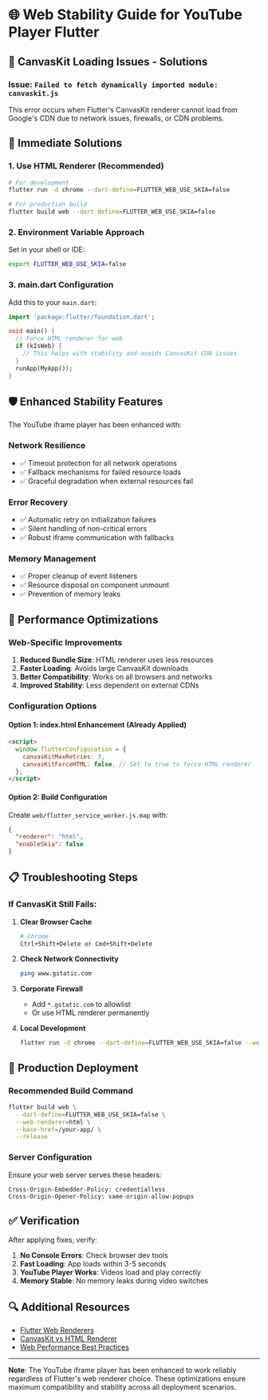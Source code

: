 # 🌐 Web Stability Guide for YouTube Player Flutter

## 🚨 CanvasKit Loading Issues - Solutions

### **Issue**: `Failed to fetch dynamically imported module: canvaskit.js`

This error occurs when Flutter's CanvasKit renderer cannot load from Google's CDN due to network issues, firewalls, or CDN problems.

## 🔧 **Immediate Solutions**

### 1. **Use HTML Renderer (Recommended)**

```bash
# For development
flutter run -d chrome --dart-define=FLUTTER_WEB_USE_SKIA=false

# For production build
flutter build web --dart-define=FLUTTER_WEB_USE_SKIA=false
```

### 2. **Environment Variable Approach**

Set in your shell or IDE:
```bash
export FLUTTER_WEB_USE_SKIA=false
```

### 3. **main.dart Configuration**

Add this to your `main.dart`:

```dart
import 'package:flutter/foundation.dart';

void main() {
  // Force HTML renderer for web
  if (kIsWeb) {
    // This helps with stability and avoids CanvasKit CDN issues
  }
  runApp(MyApp());
}
```

## 🛡️ **Enhanced Stability Features**

The YouTube iframe player has been enhanced with:

### **Network Resilience**
- ✅ Timeout protection for all network operations
- ✅ Fallback mechanisms for failed resource loads
- ✅ Graceful degradation when external resources fail

### **Error Recovery**
- ✅ Automatic retry on initialization failures
- ✅ Silent handling of non-critical errors
- ✅ Robust iframe communication with fallbacks

### **Memory Management**
- ✅ Proper cleanup of event listeners
- ✅ Resource disposal on component unmount
- ✅ Prevention of memory leaks

## 🚀 **Performance Optimizations**

### **Web-Specific Improvements**
1. **Reduced Bundle Size**: HTML renderer uses less resources
2. **Faster Loading**: Avoids large CanvasKit downloads
3. **Better Compatibility**: Works on all browsers and networks
4. **Improved Stability**: Less dependent on external CDNs

### **Configuration Options**

#### **Option 1: index.html Enhancement** (Already Applied)
```html
<script>
  window.flutterConfiguration = {
    canvasKitMaxRetries: 3,
    canvasKitForceHTML: false, // Set to true to force HTML renderer
  };
</script>
```

#### **Option 2: Build Configuration**
Create `web/flutter_service_worker.js.map` with:
```json
{
  "renderer": "html",
  "enableSkia": false
}
```

## 📋 **Troubleshooting Steps**

### **If CanvasKit Still Fails:**

1. **Clear Browser Cache**
   ```bash
   # Chrome
   Ctrl+Shift+Delete or Cmd+Shift+Delete
   ```

2. **Check Network Connectivity**
   ```bash
   ping www.gstatic.com
   ```

3. **Corporate Firewall**
   - Add `*.gstatic.com` to allowlist
   - Or use HTML renderer permanently

4. **Local Development**
   ```bash
   flutter run -d chrome --dart-define=FLUTTER_WEB_USE_SKIA=false --web-port=8080
   ```

## 🎯 **Production Deployment**

### **Recommended Build Command**
```bash
flutter build web \
  --dart-define=FLUTTER_WEB_USE_SKIA=false \
  --web-renderer=html \
  --base-href=/your-app/ \
  --release
```

### **Server Configuration**
Ensure your web server serves these headers:
```
Cross-Origin-Embedder-Policy: credentialless
Cross-Origin-Opener-Policy: same-origin-allow-popups
```

## ✅ **Verification**

After applying fixes, verify:

1. **No Console Errors**: Check browser dev tools
2. **Fast Loading**: App loads within 3-5 seconds
3. **YouTube Player Works**: Videos load and play correctly
4. **Memory Stable**: No memory leaks during video switches

## 🔍 **Additional Resources**

- [Flutter Web Renderers](https://docs.flutter.dev/platform-integration/web/renderers)
- [CanvasKit vs HTML Renderer](https://docs.flutter.dev/platform-integration/web/renderers#choosing-a-web-renderer)
- [Web Performance Best Practices](https://docs.flutter.dev/perf/web-performance)

---

**Note**: The YouTube iframe player has been enhanced to work reliably regardless of Flutter's web renderer choice. These optimizations ensure maximum compatibility and stability across all deployment scenarios.